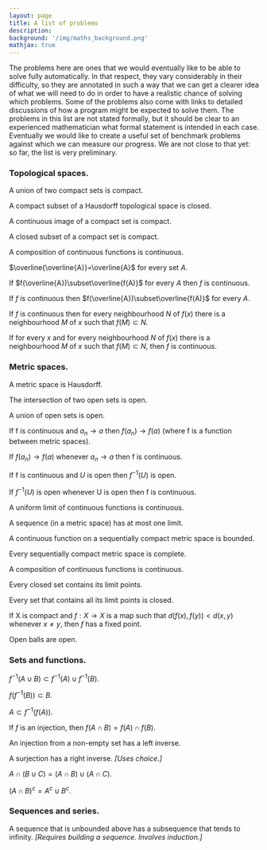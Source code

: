 ```yaml
---
layout: page
title: A list of problems
description:
background: '/img/maths_background.png'
mathjax: true
--- 
```


The problems here are ones that we would eventually like to be able to solve fully automatically. In that respect, they vary considerably in their difficulty, so they are annotated in such a way that we can get a clearer idea of what we will need to do in order to have a realistic chance of solving which problems. Some of the problems also come with links to detailed discussions of how a program might be expected to solve them. The problems in this list are not stated formally, but it should be clear to an experienced mathematician what formal statement is intended in each case. Eventually we would like to create a useful set of benchmark problems against which we can measure our progress. We are not close to that yet: so far, the list is very preliminary.

<h3>Topological spaces.</h3>

A union of two compact sets is compact.

A compact subset of a Hausdorff topological space is closed.

A continuous image of a compact set is compact.

A closed subset of a compact set is compact.

A composition of continuous functions is continuous.

$\overline{\overline{A}}=\overline{A}$ for every set $A$.

If $f(\overline{A})\subset\overline{f(A)}$ for every $A$ then $f$ is continuous.

If $f$ is continuous then $f(\overline{A})\subset\overline{f(A)}$ for every $A$.

If $f$ is continuous then for every neighbourhood $N$ of $f(x)$ there is a neighbourhood $M$ of $x$ such that $f(M)\subset N$.

If for every $x$ and for every neighbourhood $N$ of $f(x)$ there is a neighbourhood $M$ of $x$ such that $f(M)\subset N$, then $f$ is continuous.

<h3>Metric spaces.</h3>

A metric space is Hausdorff.

The intersection of two open sets is open.

A union of open sets is open.

If f is continuous and $a_n\to a$ then $f(a_n)\to f(a)$ (where f is a function between metric spaces).

If $f(a_n)\to f(a)$ whenever $a_n\to a$ then f is continuous.

If f is continuous and $U$ is open then $f^{-1}(U)$ is open.

If $f^{-1}(U)$ is open whenever U is open then f is continuous.

A uniform limit of continuous functions is continuous.

A sequence (in a metric space) has at most one limit.

A continuous function on a sequentially compact metric space is bounded.

Every sequentially compact metric space is complete.

A composition of continuous functions is continuous.

Every closed set contains its limit points.

Every set that contains all its limit points is closed.

If X is compact and $f:X\to X$ is a map such that $d(f(x),f(y)) < d(x,y)$ whenever $x\ne y,$ then $f$ has a fixed point.

Open balls are open.

<h3>Sets and functions.</h3>

$f^{-1}(A\cup B)\subset f^{-1}(A)\cup f^{-1}(B).$

$f(f^{-1}(B))\subset B.$

$A\subset f^{-1}(f(A)).$

If $f$ is an injection, then $f(A\cap B)=f(A)\cap f(B)$.

An injection from a non-empty set has a left inverse.

A surjection has a right inverse. <em>[Uses choice.]</em>

$A\cap(B\cup C)=(A\cap B)\cup(A\cap C)$.

$(A\cap B)^c=A^c\cup B^c$.

<h3>Sequences and series.</h3>

A sequence that is unbounded above has a subsequence that tends to infinity. <em>[Requires building a sequence. Involves induction.]</em>
